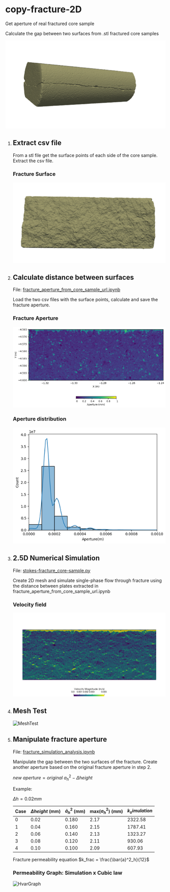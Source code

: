 # copy-fracture-2D
Get aperture of real fractured core sample

Calculate the gap between two surfaces from .stl fractured core samples

![Core sample](https://github.com/mfdali/copy-fracture-2D/blob/main/ILB-4-15_git.png?raw=true)

1. ## Extract csv file
   From a stl file get the surface points of each side of the core sample. Extract the csv file.

   ### Fracture Surface
   ![Surface A](https://github.com/mfdali/copy-fracture-2D/blob/main/ILB-4-15_A.png?raw=true)

2. ## Calculate distance between surfaces
   
   File: [fracture_aperture_from_core_sample_url.ipynb](https://github.com/mfdali/copy-fracture-2D/blob/main/fracture_aperture_from_core_sample_url.ipynb)
   
   Load the two csv files with the surface points, calculate and save the fracture aperture.
   
   ### Fracture Aperture
   ![Heatmap](https://github.com/mfdali/copy-fracture-2D/blob/main/heatmap.png?raw=true)

   ### Aperture distribution
   ![Histogram](https://github.com/mfdali/copy-fracture-2D/blob/main/histogram.png?raw=true)

3. ## 2.5D Numerical Simulation
   
   File: [stokes-fracture_core-sample.py](https://github.com/mfdali/copy-fracture-2D/blob/main/stokes-fracture_core-sample.py)
   
   Create 2D mesh and simulate single-phase flow through fracture using the distance between plates extracted in fracture_aperture_from_core_sample_url.ipynb

   ### Velocity field
   ![Velocity](https://github.com/mfdali/copy-fracture-2D/blob/main/stokes-ss-hvar-ILB_4_15_2e5-0-u.png?raw=true)

4. ## Mesh Test
   
   ![MeshTest](https://github.com/lmmp-puc-rio/copy-fracture-2D/blob/main/mesh_test_ILB_4_15.png?raw=true)
   
5. ## Manipulate fracture aperture

   File: [fracture_simulation_analysis.ipynb](ttps://github.com/lmmp-puc-rio/copy-fracture-2D/blob/main/fracture_simulation_analysis.ipynb)
   
   Manipulate the gap between the two surfaces of the fracture. Create another aperture based on the original fracture aperture in step 2.
   
   $new \ aperture = original \ a^2_h - \Delta height$

   Example:
   
   $\Delta h = 0.02 mm$

   | Case     | $\Delta height$ (mm) | $\bar{a}^2_h$ (mm) | max(${a}^2_h$) (mm) | $k_simulation$ |
   | ----------- | ----------- | ----------- | ----------- | ----------- |
   | 0    | 0.02 | 0.180 | 2.17 |2322.58 |
   | 1    | 0.04 |  0.160 | 2.15 | 1787.41 |
   | 2 | 0.06 | 0.140 | 2.13 | 1323.27 |
   | 3 | 0.08 | 0.120 | 2.11 | 930.06 |
   | 4 | 0.10 | 0.100 | 2.09 | 607.93 |

   Fracture permeability equation
   $k_frac = \frac{\bar{a}^2_h}{12}$
   
   ### Permeability Graph: Simulation x Cubic law
   
   ![HvarGraph](ttps://github.com/lmmp-puc-rio/copy-fracture-2D/blob/main/mesh_test_ILB_4_15.png?raw=true)

